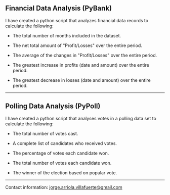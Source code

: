 ## Financial Data Analysis (PyBank)

I have created a python script that analyzes financial data records to calculate the following: 

  * The total number of months included in the dataset.

  * The net total amount of "Profit/Losses" over the entire period.

  * The average of the changes in "Profit/Losses" over the entire period.

  * The greatest increase in profits (date and amount) over the entire period.

  * The greatest decrease in losses (date and amount) over the entire period.

-------

## Polling Data Analysis (PyPoll)

I have created a python script that analyses votes in a polling data set to calculate the following:

  * The total number of votes cast.

  * A complete list of candidates who received votes.

  * The percentage of votes each candidate won.

  * The total number of votes each candidate won.

  * The winner of the election based on popular vote.

---------

Contact information: jorge.arriola.villafuerte@gmail.com
